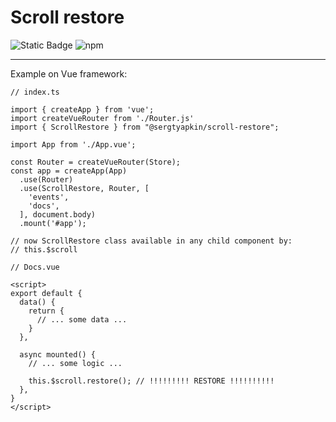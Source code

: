 # Scroll restore
![Static Badge](https://img.shields.io/badge/Vue.js-plugin-green)
![npm](https://img.shields.io/npm/dt/%40sergtyapkin%2Fscroll-restore)



----
Example on Vue framework:

```JS 
// index.ts

import { createApp } from 'vue';
import createVueRouter from './Router.js'
import { ScrollRestore } from "@sergtyapkin/scroll-restore";

import App from './App.vue';

const Router = createVueRouter(Store);
const app = createApp(App)
  .use(Router)
  .use(ScrollRestore, Router, [
    'events',
    'docs',
  ], document.body)
  .mount('#app');

// now ScrollRestore class available in any child component by:
// this.$scroll
```

```JS
// Docs.vue

<script>
export default {
  data() {
    return {
      // ... some data ... 
    }
  },

  async mounted() {
    // ... some logic ...
  
    this.$scroll.restore(); // !!!!!!!!! RESTORE !!!!!!!!!!
  },
}
</script>
```
